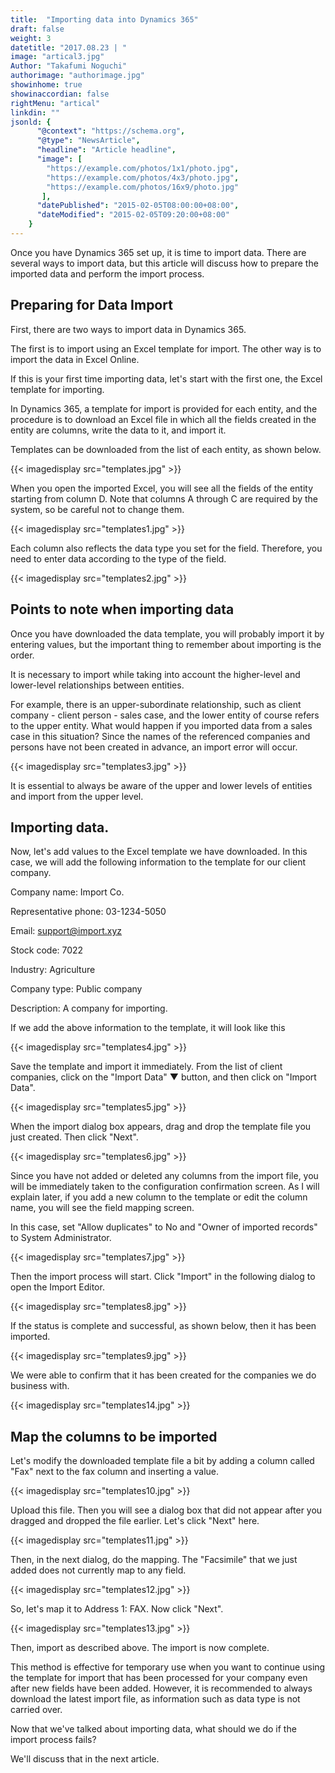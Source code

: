 ```yaml
---
title:  "Importing data into Dynamics 365"
draft: false
weight: 3
datetitle: "2017.08.23 | "
image: "artical3.jpg"
Author: "Takafumi Noguchi"
authorimage: "authorimage.jpg"
showinhome: true
showinaccordian: false
rightMenu: "artical"
linkdin: ""
jsonld: {
      "@context": "https://schema.org",
      "@type": "NewsArticle",
      "headline": "Article headline",
      "image": [
        "https://example.com/photos/1x1/photo.jpg",
        "https://example.com/photos/4x3/photo.jpg",
        "https://example.com/photos/16x9/photo.jpg"
       ],
      "datePublished": "2015-02-05T08:00:00+08:00",
      "dateModified": "2015-02-05T09:20:00+08:00"
    }
---
```

<!-- Intro  -->
Once you have Dynamics 365 set up, it is time to import data. There are several ways to import data, but this article will discuss how to prepare the imported data and perform the import process.


## Preparing for Data Import
First, there are two ways to import data in Dynamics 365.

The first is to import using an Excel template for import.
The other way is to import the data in Excel Online.

If this is your first time importing data, let's start with the first one, the Excel template for importing.

In Dynamics 365, a template for import is provided for each entity, and the procedure is to download an Excel file in which all the fields created in the entity are columns, write the data to it, and import it.

Templates can be downloaded from the list of each entity, as shown below.
<!-- Image= templates.jpg -->
{{< imagedisplay src="templates.jpg" >}}


When you open the imported Excel, you will see all the fields of the entity starting from column D. Note that columns A through C are required by the system, so be careful not to change them.

<!-- Image= templates1.jpg -->
{{< imagedisplay src="templates1.jpg" >}}

Each column also reflects the data type you set for the field. Therefore, you need to enter data according to the type of the field.
<!-- Image= templates2.jpg -->
{{< imagedisplay src="templates2.jpg" >}}



## Points to note when importing data

Once you have downloaded the data template, you will probably import it by entering values, but the important thing to remember about importing is the order.

It is necessary to import while taking into account the higher-level and lower-level relationships between entities.

For example, there is an upper-subordinate relationship, such as client company - client person - sales case, and the lower entity of course refers to the upper entity. What would happen if you imported data from a sales case in this situation? Since the names of the referenced companies and persons have not been created in advance, an import error will occur.
<!-- Image= templates3.jpg -->
{{< imagedisplay src="templates3.jpg" >}}

It is essential to always be aware of the upper and lower levels of entities and import from the upper level.


## Importing data.
Now, let's add values to the Excel template we have downloaded. In this case, we will add the following information to the template for our client company.

Company name: Import Co.

Representative phone: 03-1234-5050

Email: support@import.xyz

Stock code: 7022

Industry: Agriculture

Company type: Public company

Description: A company for importing.

If we add the above information to the template, it will look like this
<!-- Image= templates4.jpg -->
{{< imagedisplay src="templates4.jpg" >}}

Save the template and import it immediately. From the list of client companies, click on the "Import Data" ▼ button, and then click on "Import Data".

<!-- Image= templates5.jpg -->
{{< imagedisplay src="templates5.jpg" >}}

When the import dialog box appears, drag and drop the template file you just created. Then click "Next".
<!-- Image= templates6.jpg -->
{{< imagedisplay src="templates6.jpg" >}}

Since you have not added or deleted any columns from the import file, you will be immediately taken to the configuration confirmation screen. As I will explain later, if you add a new column to the template or edit the column name, you will see the field mapping screen.

In this case, set "Allow duplicates" to No and "Owner of imported records" to System Administrator.
<!-- Image= templates7.jpg -->
{{< imagedisplay src="templates7.jpg" >}}

Then the import process will start. Click "Import" in the following dialog to open the Import Editor.
<!-- Image= templates8.jpg -->
{{< imagedisplay src="templates8.jpg" >}}


If the status is complete and successful, as shown below, then it has been imported.
<!-- Image= templates9.jpg -->
{{< imagedisplay src="templates9.jpg" >}}


We were able to confirm that it has been created for the companies we do business with.
<!-- Image= templates14.jpg -->
{{< imagedisplay src="templates14.jpg" >}}


## Map the columns to be imported
Let's modify the downloaded template file a bit by adding a column called "Fax" next to the fax column and inserting a value.
<!-- Image= templates10.jpg -->
{{< imagedisplay src="templates10.jpg" >}}

Upload this file. Then you will see a dialog box that did not appear after you dragged and dropped the file earlier. Let's click "Next" here.
<!-- Image= templates11.jpg -->
{{< imagedisplay src="templates11.jpg" >}}

Then, in the next dialog, do the mapping. The "Facsimile" that we just added does not currently map to any field.
<!-- Image= templates12.jpg -->
{{< imagedisplay src="templates12.jpg" >}}


So, let's map it to Address 1: FAX. Now click "Next".
<!-- Image= templates13.jpg -->
{{< imagedisplay src="templates13.jpg" >}}


Then, import as described above. The import is now complete.

This method is effective for temporary use when you want to continue using the template for import that has been processed for your company even after new fields have been added. However, it is recommended to always download the latest import file, as information such as data type is not carried over.

Now that we've talked about importing data, what should we do if the import process fails?

We'll discuss that in the next article.     
&nbsp;
